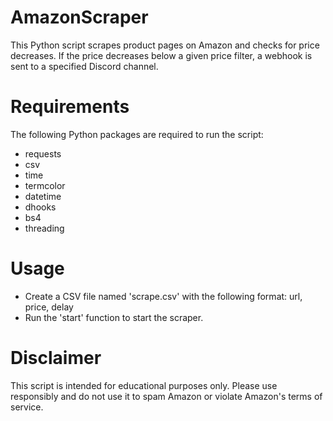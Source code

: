 # AmazonScraper

This Python script scrapes product pages on Amazon and checks for price decreases. If the price decreases below a given price filter, a webhook is sent to a specified Discord channel.

# Requirements

The following Python packages are required to run the script:

- requests
- csv
- time
- termcolor
- datetime
- dhooks
- bs4
- threading

# Usage

- Create a CSV file named 'scrape.csv' with the following format: url, price, delay
- Run the 'start' function to start the scraper.

# Disclaimer 

This script is intended for educational purposes only. Please use responsibly and do not use it to spam Amazon or violate Amazon's terms of service.
